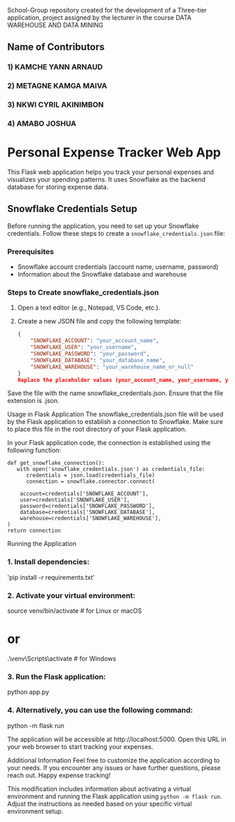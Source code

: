 School-Group repository created for the development of a Three-tier application, project assigned by the lecturer in the course DATA WAREHOUSE AND DATA MINING 
## Name of Contributors 
### 1) KAMCHE YANN ARNAUD 
### 2) METAGNE KAMGA MAIVA
### 3) NKWI CYRIL AKINIMBON
### 4) AMABO JOSHUA

# Personal Expense Tracker Web App

This Flask web application helps you track your personal expenses and visualizes your spending patterns. It uses Snowflake as the backend database for storing expense data.

## Snowflake Credentials Setup

Before running the application, you need to set up your Snowflake credentials. Follow these steps to create a `snowflake_credentials.json` file:

### Prerequisites

- Snowflake account credentials (account name, username, password)
- Information about the Snowflake database and warehouse

### Steps to Create snowflake_credentials.json

1. Open a text editor (e.g., Notepad, VS Code, etc.).

2. Create a new JSON file and copy the following template:

   ```json
   {
       "SNOWFLAKE_ACCOUNT": "your_account_name",
       "SNOWFLAKE_USER": "your_username",
       "SNOWFLAKE_PASSWORD": "your_password",
       "SNOWFLAKE_DATABASE": "your_database_name",
       "SNOWFLAKE_WAREHOUSE": "your_warehouse_name_or_null"
   }
   Replace the placeholder values (your_account_name, your_username, your_password, your_database_name, your_warehouse_name_or_null) with your actual Snowflake credentials. The SNOWFLAKE_WAREHOUSE can be set to null if not applicable.

Save the file with the name snowflake_credentials.json. Ensure that the file extension is .json.

Usage in Flask Application
The snowflake_credentials.json file will be used by the Flask application to establish a connection to Snowflake. Make sure to place this file in the root directory of your Flask application.

In your Flask application code, the connection is established using the following function:

    def get_snowflake_connection():
       with open('snowflake_credentials.json') as credentials_file:
          credentials = json.load(credentials_file)
          connection = snowflake.connector.connect(
    
        account=credentials['SNOWFLAKE_ACCOUNT'],
        user=credentials['SNOWFLAKE_USER'],
        password=credentials['SNOWFLAKE_PASSWORD'],
        database=credentials['SNOWFLAKE_DATABASE'],
        warehouse=credentials['SNOWFLAKE_WAREHOUSE'],
    )
    return connection

Running the Application
### 1. Install dependencies:
'pip install -r requirements.txt'

### 2. Activate your virtual environment:
source venv/bin/activate  # for Linux or macOS
# or
.\venv\Scripts\activate   # for Windows

### 3. Run the Flask application:
python app.py

### 4. Alternatively, you can use the following command:
   python -m flask run
   
The application will be accessible at http://localhost:5000. Open this URL in your web browser to start tracking your expenses.

Additional Information
Feel free to customize the application according to your needs.
If you encounter any issues or have further questions, please reach out.
Happy expense tracking!

This modification includes information about activating a virtual environment and running the Flask application using `python -m flask run`. Adjust the instructions as needed based on your specific virtual environment setup.

